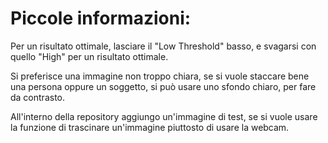 # Piccole informazioni:

Per un risultato ottimale, lasciare il "Low Threshold" basso, e svagarsi con quello "High" per un risultato ottimale.

Si preferisce una immagine non troppo chiara, se si vuole staccare bene una persona oppure un soggetto, si può usare uno
sfondo chiaro, per fare da contrasto.

All'interno della repository aggiungo un'immagine di test, se si vuole usare la funzione di trascinare un'immagine
piuttosto di usare la webcam.